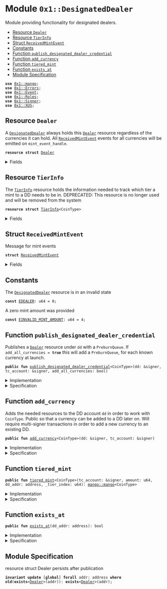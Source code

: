 
<a name="0x1_DesignatedDealer"></a>

# Module `0x1::DesignatedDealer`

Module providing functionality for designated dealers.


-  [Resource `Dealer`](#0x1_DesignatedDealer_Dealer)
-  [Resource `TierInfo`](#0x1_DesignatedDealer_TierInfo)
-  [Struct `ReceivedMintEvent`](#0x1_DesignatedDealer_ReceivedMintEvent)
-  [Constants](#@Constants_0)
-  [Function `publish_designated_dealer_credential`](#0x1_DesignatedDealer_publish_designated_dealer_credential)
-  [Function `add_currency`](#0x1_DesignatedDealer_add_currency)
-  [Function `tiered_mint`](#0x1_DesignatedDealer_tiered_mint)
-  [Function `exists_at`](#0x1_DesignatedDealer_exists_at)
-  [Module Specification](#@Module_Specification_1)


<pre><code><b>use</b> <a href="mango.md#0x1_Diem">0x1::mango</a>;
<b>use</b> <a href="../../../../../../move-stdlib/docs/Errors.md#0x1_Errors">0x1::Errors</a>;
<b>use</b> <a href="../../../../../../move-stdlib/docs/Event.md#0x1_Event">0x1::Event</a>;
<b>use</b> <a href="Roles.md#0x1_Roles">0x1::Roles</a>;
<b>use</b> <a href="../../../../../../move-stdlib/docs/Signer.md#0x1_Signer">0x1::Signer</a>;
<b>use</b> <a href="XUS.md#0x1_XUS">0x1::XUS</a>;
</code></pre>



<a name="0x1_DesignatedDealer_Dealer"></a>

## Resource `Dealer`

A <code><a href="DesignatedDealer.md#0x1_DesignatedDealer">DesignatedDealer</a></code> always holds this <code><a href="DesignatedDealer.md#0x1_DesignatedDealer_Dealer">Dealer</a></code> resource regardless of the
currencies it can hold. All <code><a href="DesignatedDealer.md#0x1_DesignatedDealer_ReceivedMintEvent">ReceivedMintEvent</a></code> events for all
currencies will be emitted on <code>mint_event_handle</code>.


<pre><code><b>resource</b> <b>struct</b> <a href="DesignatedDealer.md#0x1_DesignatedDealer_Dealer">Dealer</a>
</code></pre>



<details>
<summary>Fields</summary>


<dl>
<dt>
<code>mint_event_handle: <a href="../../../../../../move-stdlib/docs/Event.md#0x1_Event_EventHandle">Event::EventHandle</a>&lt;<a href="DesignatedDealer.md#0x1_DesignatedDealer_ReceivedMintEvent">DesignatedDealer::ReceivedMintEvent</a>&gt;</code>
</dt>
<dd>
 Handle for mint events
</dd>
</dl>


</details>

<a name="0x1_DesignatedDealer_TierInfo"></a>

## Resource `TierInfo`

The <code><a href="DesignatedDealer.md#0x1_DesignatedDealer_TierInfo">TierInfo</a></code> resource holds the information needed to track which
tier a mint to a DD needs to be in.
DEPRECATED: This resource is no longer used and will be removed from the system


<pre><code><b>resource</b> <b>struct</b> <a href="DesignatedDealer.md#0x1_DesignatedDealer_TierInfo">TierInfo</a>&lt;CoinType&gt;
</code></pre>



<details>
<summary>Fields</summary>


<dl>
<dt>
<code>window_start: u64</code>
</dt>
<dd>
 Time window start in microseconds
</dd>
<dt>
<code>window_inflow: u64</code>
</dt>
<dd>
 The minted inflow during this time window
</dd>
<dt>
<code>tiers: vector&lt;u64&gt;</code>
</dt>
<dd>
 0-indexed array of tier upperbounds
</dd>
</dl>


</details>

<a name="0x1_DesignatedDealer_ReceivedMintEvent"></a>

## Struct `ReceivedMintEvent`

Message for mint events


<pre><code><b>struct</b> <a href="DesignatedDealer.md#0x1_DesignatedDealer_ReceivedMintEvent">ReceivedMintEvent</a>
</code></pre>



<details>
<summary>Fields</summary>


<dl>
<dt>
<code>currency_code: vector&lt;u8&gt;</code>
</dt>
<dd>
 The currency minted
</dd>
<dt>
<code>destination_address: address</code>
</dt>
<dd>
 The address that receives the mint
</dd>
<dt>
<code>amount: u64</code>
</dt>
<dd>
 The amount minted (in base units of <code>currency_code</code>)
</dd>
</dl>


</details>

<a name="@Constants_0"></a>

## Constants


<a name="0x1_DesignatedDealer_EDEALER"></a>

The <code><a href="DesignatedDealer.md#0x1_DesignatedDealer">DesignatedDealer</a></code> resource is in an invalid state


<pre><code><b>const</b> <a href="DesignatedDealer.md#0x1_DesignatedDealer_EDEALER">EDEALER</a>: u64 = 0;
</code></pre>



<a name="0x1_DesignatedDealer_EINVALID_MINT_AMOUNT"></a>

A zero mint amount was provided


<pre><code><b>const</b> <a href="DesignatedDealer.md#0x1_DesignatedDealer_EINVALID_MINT_AMOUNT">EINVALID_MINT_AMOUNT</a>: u64 = 4;
</code></pre>



<a name="0x1_DesignatedDealer_publish_designated_dealer_credential"></a>

## Function `publish_designated_dealer_credential`

Publishes a <code><a href="DesignatedDealer.md#0x1_DesignatedDealer_Dealer">Dealer</a></code> resource under <code>dd</code> with a <code>PreburnQueue</code>.
If <code>add_all_currencies = <b>true</b></code> this will add a <code>PreburnQueue</code>,
for each known currency at launch.


<pre><code><b>public</b> <b>fun</b> <a href="DesignatedDealer.md#0x1_DesignatedDealer_publish_designated_dealer_credential">publish_designated_dealer_credential</a>&lt;CoinType&gt;(dd: &signer, tc_account: &signer, add_all_currencies: bool)
</code></pre>



<details>
<summary>Implementation</summary>


<pre><code><b>public</b> <b>fun</b> <a href="DesignatedDealer.md#0x1_DesignatedDealer_publish_designated_dealer_credential">publish_designated_dealer_credential</a>&lt;CoinType: store&gt;(
    dd: &signer,
    tc_account: &signer,
    add_all_currencies: bool,
){
    <a href="Roles.md#0x1_Roles_assert_treasury_compliance">Roles::assert_treasury_compliance</a>(tc_account);
    <a href="Roles.md#0x1_Roles_assert_designated_dealer">Roles::assert_designated_dealer</a>(dd);
    <b>assert</b>(!<b>exists</b>&lt;<a href="DesignatedDealer.md#0x1_DesignatedDealer_Dealer">Dealer</a>&gt;(<a href="../../../../../../move-stdlib/docs/Signer.md#0x1_Signer_address_of">Signer::address_of</a>(dd)), <a href="../../../../../../move-stdlib/docs/Errors.md#0x1_Errors_already_published">Errors::already_published</a>(<a href="DesignatedDealer.md#0x1_DesignatedDealer_EDEALER">EDEALER</a>));
    move_to(dd, <a href="DesignatedDealer.md#0x1_DesignatedDealer_Dealer">Dealer</a> { mint_event_handle: <a href="../../../../../../move-stdlib/docs/Event.md#0x1_Event_new_event_handle">Event::new_event_handle</a>&lt;<a href="DesignatedDealer.md#0x1_DesignatedDealer_ReceivedMintEvent">ReceivedMintEvent</a>&gt;(dd) });
    <b>if</b> (add_all_currencies) {
        <a href="DesignatedDealer.md#0x1_DesignatedDealer_add_currency">add_currency</a>&lt;<a href="XUS.md#0x1_XUS">XUS</a>&gt;(dd, tc_account);
    } <b>else</b> {
        <a href="DesignatedDealer.md#0x1_DesignatedDealer_add_currency">add_currency</a>&lt;CoinType&gt;(dd, tc_account);
    };
}
</code></pre>



</details>

<details>
<summary>Specification</summary>



<pre><code><b>pragma</b> opaque;
<a name="0x1_DesignatedDealer_dd_addr$4"></a>
<b>let</b> dd_addr = <a href="../../../../../../move-stdlib/docs/Signer.md#0x1_Signer_spec_address_of">Signer::spec_address_of</a>(dd);
<b>include</b> <a href="Roles.md#0x1_Roles_AbortsIfNotTreasuryCompliance">Roles::AbortsIfNotTreasuryCompliance</a>{account: tc_account};
<b>include</b> <a href="Roles.md#0x1_Roles_AbortsIfNotDesignatedDealer">Roles::AbortsIfNotDesignatedDealer</a>{account: dd};
<b>aborts_if</b> <b>exists</b>&lt;<a href="DesignatedDealer.md#0x1_DesignatedDealer_Dealer">Dealer</a>&gt;(dd_addr) <b>with</b> <a href="../../../../../../move-stdlib/docs/Errors.md#0x1_Errors_ALREADY_PUBLISHED">Errors::ALREADY_PUBLISHED</a>;
<b>include</b> <b>if</b> (add_all_currencies) <a href="DesignatedDealer.md#0x1_DesignatedDealer_AddCurrencyAbortsIf">AddCurrencyAbortsIf</a>&lt;<a href="XUS.md#0x1_XUS">XUS</a>&gt;{dd_addr: dd_addr}
        <b>else</b> <a href="DesignatedDealer.md#0x1_DesignatedDealer_AddCurrencyAbortsIf">AddCurrencyAbortsIf</a>&lt;CoinType&gt;{dd_addr: dd_addr};
<b>modifies</b> <b>global</b>&lt;<a href="DesignatedDealer.md#0x1_DesignatedDealer_Dealer">Dealer</a>&gt;(dd_addr);
<b>ensures</b> <b>exists</b>&lt;<a href="DesignatedDealer.md#0x1_DesignatedDealer_Dealer">Dealer</a>&gt;(dd_addr);
<b>modifies</b> <b>global</b>&lt;<a href="../../../../../../move-stdlib/docs/Event.md#0x1_Event_EventHandleGenerator">Event::EventHandleGenerator</a>&gt;(dd_addr);
<b>modifies</b> <b>global</b>&lt;<a href="mango.md#0x1_Diem_PreburnQueue">mango::PreburnQueue</a>&lt;CoinType&gt;&gt;(dd_addr);
<b>modifies</b> <b>global</b>&lt;<a href="mango.md#0x1_Diem_PreburnQueue">mango::PreburnQueue</a>&lt;<a href="XUS.md#0x1_XUS">XUS</a>&gt;&gt;(dd_addr);
</code></pre>



</details>

<a name="0x1_DesignatedDealer_add_currency"></a>

## Function `add_currency`

Adds the needed resources to the DD account <code>dd</code> in order to work with <code>CoinType</code>.
Public so that a currency can be added to a DD later on. Will require
multi-signer transactions in order to add a new currency to an existing DD.


<pre><code><b>public</b> <b>fun</b> <a href="DesignatedDealer.md#0x1_DesignatedDealer_add_currency">add_currency</a>&lt;CoinType&gt;(dd: &signer, tc_account: &signer)
</code></pre>



<details>
<summary>Implementation</summary>


<pre><code><b>public</b> <b>fun</b> <a href="DesignatedDealer.md#0x1_DesignatedDealer_add_currency">add_currency</a>&lt;CoinType: store&gt;(dd: &signer, tc_account: &signer) {
    <a href="Roles.md#0x1_Roles_assert_treasury_compliance">Roles::assert_treasury_compliance</a>(tc_account);
    <b>let</b> dd_addr = <a href="../../../../../../move-stdlib/docs/Signer.md#0x1_Signer_address_of">Signer::address_of</a>(dd);
    <b>assert</b>(<a href="DesignatedDealer.md#0x1_DesignatedDealer_exists_at">exists_at</a>(dd_addr), <a href="../../../../../../move-stdlib/docs/Errors.md#0x1_Errors_not_published">Errors::not_published</a>(<a href="DesignatedDealer.md#0x1_DesignatedDealer_EDEALER">EDEALER</a>));
    <a href="mango.md#0x1_Diem_publish_preburn_queue_to_account">mango::publish_preburn_queue_to_account</a>&lt;CoinType&gt;(dd, tc_account);
}
</code></pre>



</details>

<details>
<summary>Specification</summary>



<pre><code><b>pragma</b> opaque;
<a name="0x1_DesignatedDealer_dd_addr$5"></a>
<b>let</b> dd_addr = <a href="../../../../../../move-stdlib/docs/Signer.md#0x1_Signer_spec_address_of">Signer::spec_address_of</a>(dd);
<b>include</b> <a href="Roles.md#0x1_Roles_AbortsIfNotTreasuryCompliance">Roles::AbortsIfNotTreasuryCompliance</a>{account: tc_account};
<b>include</b> <a href="Roles.md#0x1_Roles_AbortsIfNotDesignatedDealer">Roles::AbortsIfNotDesignatedDealer</a>{account: dd};
<b>include</b> <a href="DesignatedDealer.md#0x1_DesignatedDealer_AbortsIfNoDealer">AbortsIfNoDealer</a>{dd_addr: dd_addr};
<b>include</b> <a href="DesignatedDealer.md#0x1_DesignatedDealer_AddCurrencyAbortsIf">AddCurrencyAbortsIf</a>&lt;CoinType&gt;{dd_addr: dd_addr};
<b>modifies</b> <b>global</b>&lt;<a href="mango.md#0x1_Diem_PreburnQueue">mango::PreburnQueue</a>&lt;CoinType&gt;&gt;(dd_addr);
</code></pre>




<a name="0x1_DesignatedDealer_AddCurrencyAbortsIf"></a>


<pre><code><b>schema</b> <a href="DesignatedDealer.md#0x1_DesignatedDealer_AddCurrencyAbortsIf">AddCurrencyAbortsIf</a>&lt;CoinType&gt; {
    dd_addr: address;
    <b>include</b> <a href="mango.md#0x1_Diem_AbortsIfNoCurrency">mango::AbortsIfNoCurrency</a>&lt;CoinType&gt;;
    <b>aborts_if</b> <a href="mango.md#0x1_Diem_is_synthetic_currency">mango::is_synthetic_currency</a>&lt;CoinType&gt;() <b>with</b> <a href="../../../../../../move-stdlib/docs/Errors.md#0x1_Errors_INVALID_ARGUMENT">Errors::INVALID_ARGUMENT</a>;
    <b>aborts_if</b> <b>exists</b>&lt;<a href="mango.md#0x1_Diem_PreburnQueue">mango::PreburnQueue</a>&lt;CoinType&gt;&gt;(dd_addr) <b>with</b> <a href="../../../../../../move-stdlib/docs/Errors.md#0x1_Errors_ALREADY_PUBLISHED">Errors::ALREADY_PUBLISHED</a>;
    <b>aborts_if</b> <b>exists</b>&lt;<a href="mango.md#0x1_Diem_Preburn">mango::Preburn</a>&lt;CoinType&gt;&gt;(dd_addr) <b>with</b> <a href="../../../../../../move-stdlib/docs/Errors.md#0x1_Errors_INVALID_STATE">Errors::INVALID_STATE</a>;
}
</code></pre>



</details>

<a name="0x1_DesignatedDealer_tiered_mint"></a>

## Function `tiered_mint`



<pre><code><b>public</b> <b>fun</b> <a href="DesignatedDealer.md#0x1_DesignatedDealer_tiered_mint">tiered_mint</a>&lt;CoinType&gt;(tc_account: &signer, amount: u64, dd_addr: address, _tier_index: u64): <a href="mango.md#0x1_Diem_Diem">mango::mango</a>&lt;CoinType&gt;
</code></pre>



<details>
<summary>Implementation</summary>


<pre><code><b>public</b> <b>fun</b> <a href="DesignatedDealer.md#0x1_DesignatedDealer_tiered_mint">tiered_mint</a>&lt;CoinType: store&gt;(
    tc_account: &signer,
    amount: u64,
    dd_addr: address,
    // tiers are deprecated. We <b>continue</b> <b>to</b> accept this argument for backward
    // compatibility, but it will be ignored.
    _tier_index: u64,
): <a href="mango.md#0x1_Diem_Diem">mango::mango</a>&lt;CoinType&gt; <b>acquires</b> <a href="DesignatedDealer.md#0x1_DesignatedDealer_Dealer">Dealer</a>, <a href="DesignatedDealer.md#0x1_DesignatedDealer_TierInfo">TierInfo</a> {
    <a href="Roles.md#0x1_Roles_assert_treasury_compliance">Roles::assert_treasury_compliance</a>(tc_account);
    <b>assert</b>(amount &gt; 0, <a href="../../../../../../move-stdlib/docs/Errors.md#0x1_Errors_invalid_argument">Errors::invalid_argument</a>(<a href="DesignatedDealer.md#0x1_DesignatedDealer_EINVALID_MINT_AMOUNT">EINVALID_MINT_AMOUNT</a>));
    <b>assert</b>(<a href="DesignatedDealer.md#0x1_DesignatedDealer_exists_at">exists_at</a>(dd_addr), <a href="../../../../../../move-stdlib/docs/Errors.md#0x1_Errors_not_published">Errors::not_published</a>(<a href="DesignatedDealer.md#0x1_DesignatedDealer_EDEALER">EDEALER</a>));

    // Delete deprecated `<a href="DesignatedDealer.md#0x1_DesignatedDealer_TierInfo">TierInfo</a>` resources.
    // TODO: delete this code once there are no more <a href="DesignatedDealer.md#0x1_DesignatedDealer_TierInfo">TierInfo</a> resources in the system
    <b>if</b> (<b>exists</b>&lt;<a href="DesignatedDealer.md#0x1_DesignatedDealer_TierInfo">TierInfo</a>&lt;CoinType&gt;&gt;(dd_addr)) {
        <b>let</b> <a href="DesignatedDealer.md#0x1_DesignatedDealer_TierInfo">TierInfo</a> { window_start: _, window_inflow: _, tiers: _ } = move_from&lt;<a href="DesignatedDealer.md#0x1_DesignatedDealer_TierInfo">TierInfo</a>&lt;CoinType&gt;&gt;(dd_addr);
    };

    // Send <a href="DesignatedDealer.md#0x1_DesignatedDealer_ReceivedMintEvent">ReceivedMintEvent</a>
    <a href="../../../../../../move-stdlib/docs/Event.md#0x1_Event_emit_event">Event::emit_event</a>&lt;<a href="DesignatedDealer.md#0x1_DesignatedDealer_ReceivedMintEvent">ReceivedMintEvent</a>&gt;(
        &<b>mut</b> borrow_global_mut&lt;<a href="DesignatedDealer.md#0x1_DesignatedDealer_Dealer">Dealer</a>&gt;(dd_addr).mint_event_handle,
        <a href="DesignatedDealer.md#0x1_DesignatedDealer_ReceivedMintEvent">ReceivedMintEvent</a> {
            currency_code: <a href="mango.md#0x1_Diem_currency_code">mango::currency_code</a>&lt;CoinType&gt;(),
            destination_address: dd_addr,
            amount
        },
    );
    <a href="mango.md#0x1_Diem_mint">mango::mint</a>&lt;CoinType&gt;(tc_account, amount)
}
</code></pre>



</details>

<details>
<summary>Specification</summary>



<pre><code><b>pragma</b> opaque;
<b>include</b> <a href="DesignatedDealer.md#0x1_DesignatedDealer_TieredMintAbortsIf">TieredMintAbortsIf</a>&lt;CoinType&gt;;
<b>modifies</b> <b>global</b>&lt;<a href="DesignatedDealer.md#0x1_DesignatedDealer_Dealer">Dealer</a>&gt;(dd_addr);
<b>modifies</b> <b>global</b>&lt;<a href="mango.md#0x1_Diem_CurrencyInfo">mango::CurrencyInfo</a>&lt;CoinType&gt;&gt;(<a href="CoreAddresses.md#0x1_CoreAddresses_CURRENCY_INFO_ADDRESS">CoreAddresses::CURRENCY_INFO_ADDRESS</a>());
<b>ensures</b> <b>exists</b>&lt;<a href="mango.md#0x1_Diem_CurrencyInfo">mango::CurrencyInfo</a>&lt;CoinType&gt;&gt;(<a href="CoreAddresses.md#0x1_CoreAddresses_CURRENCY_INFO_ADDRESS">CoreAddresses::CURRENCY_INFO_ADDRESS</a>());
<b>modifies</b> <b>global</b>&lt;<a href="DesignatedDealer.md#0x1_DesignatedDealer_TierInfo">TierInfo</a>&lt;CoinType&gt;&gt;(dd_addr);
<b>ensures</b> !<b>exists</b>&lt;<a href="DesignatedDealer.md#0x1_DesignatedDealer_TierInfo">TierInfo</a>&lt;CoinType&gt;&gt;(dd_addr);
<a name="0x1_DesignatedDealer_currency_info$6"></a>
<b>let</b> currency_info = <b>global</b>&lt;<a href="mango.md#0x1_Diem_CurrencyInfo">mango::CurrencyInfo</a>&lt;CoinType&gt;&gt;(<a href="CoreAddresses.md#0x1_CoreAddresses_CURRENCY_INFO_ADDRESS">CoreAddresses::CURRENCY_INFO_ADDRESS</a>());
<b>ensures</b> result.value == amount;
<b>ensures</b> currency_info == update_field(<b>old</b>(currency_info), total_value, <b>old</b>(currency_info.total_value) + amount);
</code></pre>




<a name="0x1_DesignatedDealer_TieredMintAbortsIf"></a>


<pre><code><b>schema</b> <a href="DesignatedDealer.md#0x1_DesignatedDealer_TieredMintAbortsIf">TieredMintAbortsIf</a>&lt;CoinType&gt; {
    tc_account: signer;
    dd_addr: address;
    amount: u64;
    <b>include</b> <a href="Roles.md#0x1_Roles_AbortsIfNotTreasuryCompliance">Roles::AbortsIfNotTreasuryCompliance</a>{account: tc_account};
    <b>aborts_if</b> amount == 0 <b>with</b> <a href="../../../../../../move-stdlib/docs/Errors.md#0x1_Errors_INVALID_ARGUMENT">Errors::INVALID_ARGUMENT</a>;
    <b>include</b> <a href="DesignatedDealer.md#0x1_DesignatedDealer_AbortsIfNoDealer">AbortsIfNoDealer</a>;
    <b>aborts_if</b> !<b>exists</b>&lt;<a href="mango.md#0x1_Diem_MintCapability">mango::MintCapability</a>&lt;CoinType&gt;&gt;(<a href="../../../../../../move-stdlib/docs/Signer.md#0x1_Signer_spec_address_of">Signer::spec_address_of</a>(tc_account)) <b>with</b> <a href="../../../../../../move-stdlib/docs/Errors.md#0x1_Errors_REQUIRES_CAPABILITY">Errors::REQUIRES_CAPABILITY</a>;
    <b>include</b> <a href="mango.md#0x1_Diem_MintAbortsIf">mango::MintAbortsIf</a>&lt;CoinType&gt;{value: amount};
}
</code></pre>



</details>

<a name="0x1_DesignatedDealer_exists_at"></a>

## Function `exists_at`



<pre><code><b>public</b> <b>fun</b> <a href="DesignatedDealer.md#0x1_DesignatedDealer_exists_at">exists_at</a>(dd_addr: address): bool
</code></pre>



<details>
<summary>Implementation</summary>


<pre><code><b>public</b> <b>fun</b> <a href="DesignatedDealer.md#0x1_DesignatedDealer_exists_at">exists_at</a>(dd_addr: address): bool {
    <b>exists</b>&lt;<a href="DesignatedDealer.md#0x1_DesignatedDealer_Dealer">Dealer</a>&gt;(dd_addr)
}
</code></pre>



</details>

<details>
<summary>Specification</summary>



<pre><code><b>pragma</b> opaque;
<b>aborts_if</b> <b>false</b>;
<b>ensures</b> result == <b>exists</b>&lt;<a href="DesignatedDealer.md#0x1_DesignatedDealer_Dealer">Dealer</a>&gt;(dd_addr);
</code></pre>



</details>

<a name="@Module_Specification_1"></a>

## Module Specification



resource struct Dealer persists after publication


<pre><code><b>invariant</b> <b>update</b> [<b>global</b>] <b>forall</b> addr: address <b>where</b> <b>old</b>(<b>exists</b>&lt;<a href="DesignatedDealer.md#0x1_DesignatedDealer_Dealer">Dealer</a>&gt;(addr)): <b>exists</b>&lt;<a href="DesignatedDealer.md#0x1_DesignatedDealer_Dealer">Dealer</a>&gt;(addr);
</code></pre>


[//]: # ("File containing references which can be used from documentation")
[ACCESS_CONTROL]: https://github.com/mango/dip/blob/main/dips/dip-2.md
[ROLE]: https://github.com/mango/dip/blob/main/dips/dip-2.md#roles
[PERMISSION]: https://github.com/mango/dip/blob/main/dips/dip-2.md#permissions
